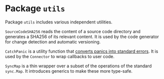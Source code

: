 # Package `utils`

Package `utils` includes various independent utilities.

`SourceCodeSHA256` reads the content of a source code directory and generates a SHA256 of its relevant content. It is used by the code generator for change detection and automatic versioning.

`CatchPanic` is a utility function that [converts panics into standard errors](../blocks/error-capture.md). It is used by the `Connector` to wrap callbacks to user code.

`SyncMap` is a thin wrapper over a subset of the operations of the standard `sync.Map`. It introduces generics to make these more type-safe.
